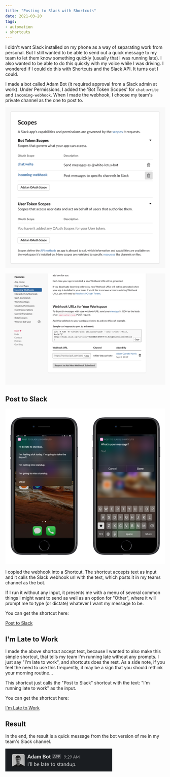 ```yaml
---
title: "Posting to Slack with Shortcuts"
date: 2021-03-20
tags:
- automation
- shortcuts
---
```


I didn't want Slack installed on my phone as a way of separating work from personal. But I still wanted to be able to send out a quick message to my team to let them know something quickly (usually that I was running late). I also wanted to be able to do this quickly with my voice while I was driving. I wondered if I could do this with Shortcuts and the Slack API. It turns out I could.

I made a bot called Adam Bot (it required approval from a Slack admin at work). Under Permissions, I added the 'Bot Token Scopes' for `chat:write` and `incoming-webhook`. When I made the webhook, I choose my team's private channel as the one to post to.

![Permissions](./permissions.png)

![Webhooks](./webhooks.png)

## Post to Slack

![Running the shortcut](./shortcut-running.png)

I copied the webhook into a Shortcut. The shortcut accepts text as input and it calls the Slack webhook url with the text, which posts it in my teams channel as the bot.

If I run it without any input, it presents me with a menu of several common things I might want to send as well as an option for "Other", where it will prompt me to type (or dictate) whatever I want my message to be.

You can get the shortcut here:

[Post to Slack](https://www.icloud.com/shortcuts/5101a09157084aff8feccb6a1bfaa87d)

## I'm Late to Work

I made the above shortcut accept text, because I wanted to also make this simple shortcut, that tells my team I'm running late without any prompts. I just say "I'm late to work", and shortcuts does the rest. As a side note, if you feel the need to use this frequently, it may be a sign that you should rethink your morning routine...

This shortcut just calls the "Post to Slack" shortcut with the text: "I'm running late to work" as the input.

You can get the shortcut here:

[I'm Late to Work](https://www.icloud.com/shortcuts/a4b98d028c9d428f97f8978e318bd65b)

## Result

In the end, the result is a quick message from the bot version of me in my team's Slack channel.

![Post in Slack](./post.png)
